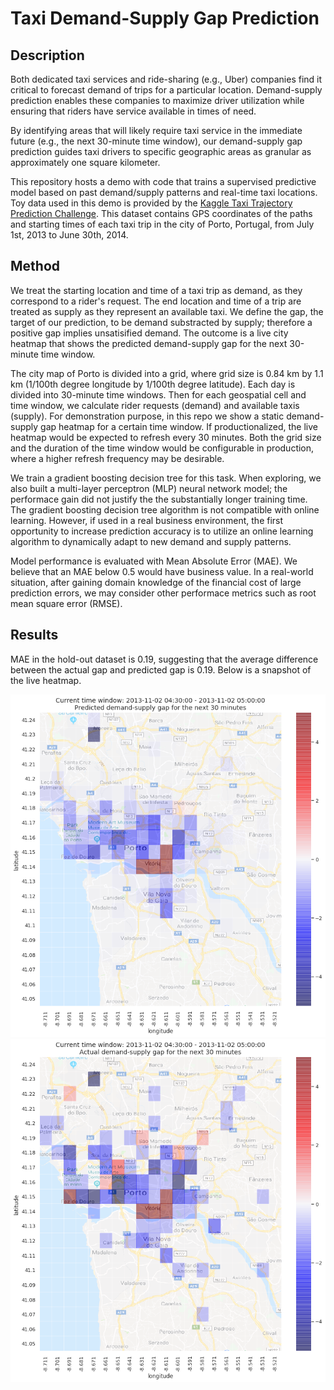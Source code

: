 # Taxi Demand-Supply Gap Prediction #

## Description ##
Both dedicated taxi services and ride-sharing (e.g., Uber) companies find it critical to forecast demand of trips for a particular location. Demand-supply prediction enables these companies to maximize driver utilization while ensuring that riders have service available in times of need. 

By identifying areas that will likely require taxi service in the immediate future (e.g., the next 30-minute time window), our demand-supply gap prediction guides taxi drivers to specific geographic areas as granular as approximately one square kilometer. 

This repository hosts a demo with code that trains a supervised predictive model based on past demand/supply patterns and real-time taxi locations. Toy data used in this demo is provided by the [Kaggle Taxi Trajectory Prediction Challenge](https://www.kaggle.com/c/pkdd-15-predict-taxi-service-trajectory-i). This dataset contains GPS coordinates of the paths and starting times of each taxi trip in the city of Porto, Portugal, from July 1st, 2013 to June 30th, 2014. 

## Method ##
We treat the starting location and time of a taxi trip as demand, as they correspond to a rider's request. The end location and time of a trip are treated as supply as they represent an available taxi. We define the gap, the target of our prediction, to be demand substracted by supply; therefore a positive gap implies unsatisified demand. The outcome is a live city heatmap that shows the predicted demand-supply gap for the next 30-minute time window.

The city map of Porto is divided into a grid, where grid size is 0.84 km by 1.1 km (1/100th degree longitude by 1/100th degree latitude). Each day is divided into 30-minute time windows. Then for each geospatial cell and time window, we calculate rider requests (demand) and available taxis (supply). For demonstration purpose, in this repo we show a static demand-supply gap heatmap for a certain time window. If productionalized, the live heatmap would be expected to refresh every 30 minutes. Both the grid size and the duration of the time window would be configurable in production, where a higher refresh frequency may be desirable. 

We train a gradient boosting decision tree for this task. When exploring, we also built a multi-layer perceptron (MLP) neural network model; the performace gain did not justify the the substantially longer training time. The gradient boosting decision tree algorithm is not compatible with online learning. However, if used in a real business environment, the first opportunity to increase prediction accuracy is to utilize an online learning algorithm to dynamically adapt to new demand and supply patterns.

Model performance is evaluated with Mean Absolute Error (MAE). We believe that an MAE below 0.5 would have business value. In a real-world situation, after gaining domain knowledge of the financial cost of large prediction errors, we may consider other performace metrics such as root mean square error (RMSE).

## Results ##
MAE in the hold-out dataset is 0.19, suggesting that the average difference between the actual gap and predicted gap is 0.19. Below is a snapshot of the live heatmap. 

![predicted demand-supply gap](results_pred.png?raw=true)
![actual demand-supply gap](results_actual.png?raw=true)




